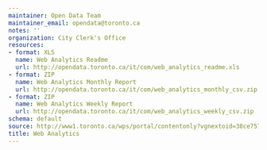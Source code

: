 ```yaml
---
maintainer: Open Data Team
maintainer_email: opendata@toronto.ca
notes: ''
organization: City Clerk's Office
resources:
- format: XLS
  name: Web Analytics Readme
  url: http://opendata.toronto.ca/it/com/web_analytics_readme.xls
- format: ZIP
  name: Web Analytics Monthly Report
  url: http://opendata.toronto.ca/it/com/web_analytics_monthly_csv.zip
- format: ZIP
  name: Web Analytics Weekly Report
  url: http://opendata.toronto.ca/it/com/web_analytics_weekly_csv.zip
schema: default
source: http://www1.toronto.ca/wps/portal/contentonly?vgnextoid=38ce757b2a0e4410VgnVCM10000071d60f89RCRD&vgnextchannel=1a66e03bb8d1e310VgnVCM10000071d60f89RCRD
title: Web Analytics
---
```

